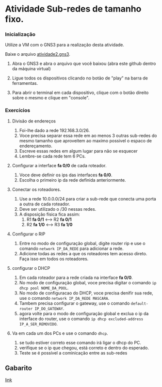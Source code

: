 # Atividade Sub-redes de tamanho fixo.

### Inicialização

Utilize a VM com o GNS3 para a realização desta atividade.

Baixe o arquivo [atividade2.gns3](./atividade2.gns3).

1. Abra o GNS3 e abra o arquivo que você baixou (abra este github dentro da máquina virtual)

2. Ligue todos os dispositivos clicando no botão de "play" na barra de ferramentas.

3. Para abrir o terminal em cada dispositivo, clique com o botão direito sobre o mesmo e clique em "console".

### Exercícios

1. Divisão de endereços
    1. Foi-lhe dado a rede 192.168.3.0/26.
    2. Voce precisa separar essa rede em ao menos 3 outras sub-redes do mesmo tamanho que aproveitem ao maximo possivel o espaco de endereçamento.
    3. Escreve essas redes em algum lugar para não se esquecer
    4. Lembre-se cada rede tem 6 PCs.

2. Configurar a interface **fa 0/0** de cada roteador.
    1. Voce deve definir os ips das interfaces **fa 0/0**.
    2. Escolha o primeiro ip da rede definida anteriormente.

3. Conectar os roteadores.
    1. Use a rede 10.0.0.0/24 para criar a sub-rede que conecta uma porta a outra de cada roteador.
    2. Deve ser utilizado o /30 nessas redes.
    3. A disposição física fica assim:
        1. R1 **fa 0/1** <--> R2 **fa 0/1**
        2. R2 **fa 1/0** <--> R3 **fa 1/0**

4. Configurar o RIP
    1. Entre no modo de configuração global, digite router rip e use o comando `network IP_DA_REDE` para adicionar a rede.
    2. Adicione todas as redes a que os roteadores tem acesso direto. Faça isso em todos os roteadores.

5. configurar o DHCP
    1. Em cada roteador para a rede criada na interface **fa 0/0**.
    2. No modo de configuração global, voce precisa digitar o comando `ip dhcp pool NOME_DA_POOL`.
    3. No modo de configuracao do DHCP, voce precisa denifir sua rede, use o comando `network IP_DA_REDE MASCARA`.
    4. Tambem precisa configurar o gateway, use o comando `default-router IP_DO_GATEWAY`.
    5. agora volte para o modo de configuração global e exclua o ip da interface do router, use o comando `ip dhcp excluded-address IP_A_SER_REMOVIDO`.

6. Va em cada um dos PCs e use o comando `dhcp`.
    1. se tudo estiver correto esse comando irá ligar o dhcp do PC.
    2. verifique se o ip que chegou, está correto e dentro do esperado.
    3. Teste se é possível a cominicação entre as sub-redes

## Gabarito

[link](./gabarito.md)